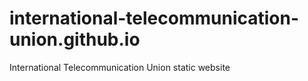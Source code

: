 # international-telecommunication-union.github.io
International Telecommunication Union static website
